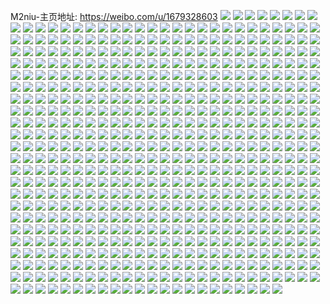 M2niu-主页地址: https://weibo.com/u/1679328603 
![](https://wx4.sinaimg.cn/mw2000/6418855bly1gcau2tzgoxj20u015ue81.jpg) 
![](https://wx4.sinaimg.cn/mw2000/6418855bly1gcau1zjbcej21o0280u0x.jpg) 
![](https://wx4.sinaimg.cn/mw2000/6418855bly1gc8t8ihkdtj20rs1ouk8y.jpg) 
![](https://wx4.sinaimg.cn/mw2000/6418855bly1gc8t8ff05rj20rs1vitkg.jpg) 
![](https://wx4.sinaimg.cn/mw2000/6418855bly1gc8t8l2xdij20rs2fitpb.jpg) 
![](https://wx4.sinaimg.cn/mw2000/6418855bly1gc8t8m7q3qj20rs0xmq94.jpg) 
![](https://wx4.sinaimg.cn/mw2000/6418855bgy1gc2rni46lsj20v91vo1l1.jpg) 
![](https://wx4.sinaimg.cn/mw2000/6418855bly1gc0r8gfj29j21o0280npd.jpg) 
![](https://wx4.sinaimg.cn/mw2000/6418855bly1gc0r8lpmwcj21o0280hdt.jpg) 
![](https://wx4.sinaimg.cn/mw2000/6418855bly1gc0r8e9w2vj21o0280kjl.jpg) 
![](https://wx4.sinaimg.cn/mw2000/6418855bly1gbzu6iyv6nj20u0148tfd.jpg) 
![](https://wx4.sinaimg.cn/mw2000/6418855bly1gbzu6hvipij20qo0xsgq5.jpg) 
![](https://wx4.sinaimg.cn/mw2000/6418855bly1gbzaofbb29j21sz0u0qvd.jpg) 
![](https://wx4.sinaimg.cn/mw2000/6418855bly1gbye9kq8m8j21o02807vi.jpg) 
![](https://wx4.sinaimg.cn/mw2000/6418855bly1gbye9l7pdjj21o02804kz.jpg) 
![](https://wx4.sinaimg.cn/mw2000/6418855bly1gbye9llej5j21o0280tvc.jpg) 
![](https://wx4.sinaimg.cn/mw2000/6418855bly1gbuor8n0hej20750b4q2v.jpg) 
![](https://wx4.sinaimg.cn/mw2000/6418855bly1gbuor3phwqj21o0280als.jpg) 
![](https://wx4.sinaimg.cn/mw2000/6418855bly1gbuor97tiqj20750b4q2v.jpg) 
![](https://wx4.sinaimg.cn/mw2000/6418855bly1gbuor9grw2j20750b4q2v.jpg) 
![](https://wx4.sinaimg.cn/mw2000/6418855bly1gbuor2ku86j21o02804oc.jpg) 
![](https://wx4.sinaimg.cn/mw2000/6418855bly1gbuor9oxtej20750b4q2v.jpg) 
![](https://wx4.sinaimg.cn/mw2000/6418855bly1gbuor9uk36j20750b4q2v.jpg) 
![](https://wx4.sinaimg.cn/mw2000/6418855bly1gbuor840gqj21o02801kx.jpg) 
![](https://wx4.sinaimg.cn/mw2000/6418855bly1gbuora20qaj20750b4q2v.jpg) 
![](https://wx4.sinaimg.cn/mw2000/6418855bly1gbtcho2tpoj21o01o0hdt.jpg) 
![](https://wx4.sinaimg.cn/mw2000/6418855bly1gbtchp3m3jj21o01o0u0x.jpg) 
![](https://wx4.sinaimg.cn/mw2000/6418855bly1gbsi5u46jlj225s1mc1kx.jpg) 
![](https://wx4.sinaimg.cn/mw2000/6418855bly1gbro9airvqj20u00u0q8z.jpg) 
![](https://wx4.sinaimg.cn/mw2000/6418855bly1gbro9b59hjj20u00u0gqy.jpg) 
![](https://wx4.sinaimg.cn/mw2000/6418855bly1gbro9bm9hkj20u00u0jwt.jpg) 
![](https://wx4.sinaimg.cn/mw2000/6418855bly1gbp1yv46kvj21z91mc4qp.jpg) 
![](https://wx4.sinaimg.cn/mw2000/6418855bly1gbp1z30qpej20750b4q2v.jpg) 
![](https://wx4.sinaimg.cn/mw2000/6418855bly1gbp1ys4p29j225s1mc4qp.jpg) 
![](https://wx4.sinaimg.cn/mw2000/6418855bly1gbp1z363huj20750b4q2v.jpg) 
![](https://wx4.sinaimg.cn/mw2000/6418855bly1gbp1z2p7w6j21o02801kx.jpg) 
![](https://wx4.sinaimg.cn/mw2000/6418855bly1gbp1z39veaj20750b4q2v.jpg) 
![](https://wx4.sinaimg.cn/mw2000/6418855bly1gbp1yzidnaj225s1mcb29.jpg) 
![](https://wx4.sinaimg.cn/mw2000/6418855bly1gbp1z3esduj20750b4q2v.jpg) 
![](https://wx4.sinaimg.cn/mw2000/6418855bly1gbp1z1xrcpj22221mc4qp.jpg) 
![](https://wx4.sinaimg.cn/mw2000/6418855bly1gbnlcoayisj21mc25s4qp.jpg) 
![](https://wx4.sinaimg.cn/mw2000/6418855bly1gblnbwvkipj225s1mcnax.jpg) 
![](https://wx4.sinaimg.cn/mw2000/6418855bly1gblnag1quqj20750b4q2v.jpg) 
![](https://wx4.sinaimg.cn/mw2000/6418855bly1gblnaj0n53j225s1mc15n.jpg) 
![](https://wx4.sinaimg.cn/mw2000/6418855bly1gbln9d07cij20750b4q2v.jpg) 
![](https://wx4.sinaimg.cn/mw2000/6418855bly1gblnajwdi8j20v90ncwgt.jpg) 
![](https://wx4.sinaimg.cn/mw2000/6418855bly1gblnbxe3huj20750b4q2v.jpg) 
![](https://wx4.sinaimg.cn/mw2000/6418855bly1gblnbv0pboj21mc25sk51.jpg) 
![](https://wx4.sinaimg.cn/mw2000/6418855bly1gblnbxmckyj20750b4q2v.jpg) 
![](https://wx4.sinaimg.cn/mw2000/6418855bly1gblnbzgcvzj21mc25stmd.jpg) 
![](https://wx4.sinaimg.cn/mw2000/6418855bly1gbksnmnzruj206o06n753.jpg) 
![](https://wx4.sinaimg.cn/mw2000/6418855bly1gb7cebpokhj20v91vox6p.jpg) 
![](https://wx4.sinaimg.cn/mw2000/6418855bly1gb4xtn31t7j21o02801kx.jpg) 
![](https://wx4.sinaimg.cn/mw2000/6418855bly1gb4xtq02ztj22801o0kjm.jpg) 
![](https://wx4.sinaimg.cn/mw2000/6418855bly1gb4xudw038j21o0280e82.jpg) 
![](https://wx4.sinaimg.cn/mw2000/6418855bly1gb4xtshg1nj21o0280qv6.jpg) 
![](https://wx4.sinaimg.cn/mw2000/6418855bly1gb4xtlriogj21o0280npe.jpg) 
![](https://wx4.sinaimg.cn/mw2000/6418855bly1gb4xtto6hqj21o02804pq.jpg) 
![](https://wx4.sinaimg.cn/mw2000/6418855bly1gb4xtvejdlj21o0280b29.jpg) 
![](https://wx4.sinaimg.cn/mw2000/6418855bly1gb4xtwdp45j22801o01kx.jpg) 
![](https://wx4.sinaimg.cn/mw2000/6418855bly1gb4xtugjq1j21o02804oh.jpg) 
![](https://wx4.sinaimg.cn/mw2000/6418855bly1gb3cdc1wwuj20v91jle82.jpg) 
![](https://wx4.sinaimg.cn/mw2000/6418855bly1gb1y0uz3fjj20u0140k4w.jpg) 
![](https://wx4.sinaimg.cn/mw2000/6418855bly1gb1y0wkf8bj20u0140k0s.jpg) 
![](https://wx4.sinaimg.cn/mw2000/6418855bly1gb1y0zg8moj20u0140aj0.jpg) 
![](https://wx4.sinaimg.cn/mw2000/6418855bly1gb1y11racoj20u0140qbo.jpg) 
![](https://wx4.sinaimg.cn/mw2000/6418855bly1gb1y0shav0j20u00u00zv.jpg) 
![](https://wx4.sinaimg.cn/mw2000/6418855bly1gb1y12r56hj20u00u0n3a.jpg) 
![](https://wx4.sinaimg.cn/mw2000/6418855bly1gayerkp2ltj22801o0hdu.jpg) 
![](https://wx4.sinaimg.cn/mw2000/6418855bly1gayerj34oqj22801o0b2a.jpg) 
![](https://wx4.sinaimg.cn/mw2000/6418855bly1gayeqyyz4qj22801o0qv5.jpg) 
![](https://wx4.sinaimg.cn/mw2000/6418855bly1gayer02vtpj21o02804qp.jpg) 
![](https://wx4.sinaimg.cn/mw2000/6418855bly1gayer0oby7j21o02804qp.jpg) 
![](https://wx4.sinaimg.cn/mw2000/6418855bly1gayeqxjbl2j22io1w0hdw.jpg) 
![](https://wx4.sinaimg.cn/mw2000/6418855bly1gay5mxvnr4j20v91vo4qx.jpg) 
![](https://wx4.sinaimg.cn/mw2000/6418855bly1gavtvndcs7j21vo0v94qs.jpg) 
![](https://wx4.sinaimg.cn/mw2000/6418855bly1gav7yr1v5nj21400u0gqv.jpg) 
![](https://wx4.sinaimg.cn/mw2000/6418855bly1gauqkcabhkj20u00u0jxo.jpg) 
![](https://wx4.sinaimg.cn/mw2000/6418855bly1gauqkdoxdqj20u00u0teq.jpg) 
![](https://wx4.sinaimg.cn/mw2000/6418855bly1gauqkemq0yj20u00u0gvs.jpg) 
![](https://wx4.sinaimg.cn/mw2000/6418855bly1gauqkayuy3j20u00u0tfy.jpg) 
![](https://wx4.sinaimg.cn/mw2000/6418855bly1gapa54b6q2j21400u0dpn.jpg) 
![](https://wx4.sinaimg.cn/mw2000/6418855bly1gao366xj1bj20u01sz1l7.jpg) 
![](https://wx4.sinaimg.cn/mw2000/6418855bly1galjuiqiotj20u0140wnw.jpg) 
![](https://wx4.sinaimg.cn/mw2000/6418855bly1galjuh2l4aj20u01407ld.jpg) 
![](https://wx4.sinaimg.cn/mw2000/6418855bly1galjufqotxj20u014012s.jpg) 
![](https://wx4.sinaimg.cn/mw2000/6418855bly1gagwgmvm9kj22801o01kx.jpg) 
![](https://wx4.sinaimg.cn/mw2000/6418855bly1gagwgo964wj22801o0awu.jpg) 
![](https://wx4.sinaimg.cn/mw2000/6418855bly1gagwgnsq0lj22801o07mg.jpg) 
![](https://wx4.sinaimg.cn/mw2000/6418855bly1gagwgnhmr7j22801o0dun.jpg) 
![](https://wx4.sinaimg.cn/mw2000/6418855bly1gagwgom9wtj22801o0x0t.jpg) 
![](https://wx4.sinaimg.cn/mw2000/6418855bly1gagwgozgd6j22801o0h96.jpg) 
![](https://wx4.sinaimg.cn/mw2000/6418855bly1gageojzbjfj20u0140x6p.jpg) 
![](https://wx4.sinaimg.cn/mw2000/6418855bly1ga7rxq81owj20u01sz4qy.jpg) 
![](https://wx4.sinaimg.cn/mw2000/6418855bly1ga7rz80qxij20u01sz4mt.jpg) 
![](https://wx4.sinaimg.cn/mw2000/6418855bly1ga7rz3apf8j20u01sz4qx.jpg) 
![](https://wx4.sinaimg.cn/mw2000/6418855bly1ga7s5vouj0j20u01sz4qy.jpg) 
![](https://wx4.sinaimg.cn/mw2000/6418855bly1ga7rz93ehgj20u01hc431.jpg) 
![](https://wx4.sinaimg.cn/mw2000/6418855bly1ga7s0qglxdj20u01szb2h.jpg) 
![](https://wx4.sinaimg.cn/mw2000/6418855bly1ga7rw644sjj20u01hcjwj.jpg) 
![](https://wx4.sinaimg.cn/mw2000/6418855bly1ga7s2a05zvj20u01sz7wq.jpg) 
![](https://wx4.sinaimg.cn/mw2000/6418855bly1ga7s3qq4upj20u01szqvd.jpg) 
![](https://wx4.sinaimg.cn/mw2000/6418855bly1ga7s4mv4hqj20u01syqe3.jpg) 
![](https://wx4.sinaimg.cn/mw2000/6418855bly1ga5yl3dafmj21o02807wj.jpg) 
![](https://wx4.sinaimg.cn/mw2000/6418855bly1g9ygqn88caj20u01407fb.jpg) 
![](https://wx4.sinaimg.cn/mw2000/6418855bly1g9q7v7dpb4j20u0140duo.jpg) 
![](https://wx4.sinaimg.cn/mw2000/6418855bly1g9q7v6uhkbj20u01404e2.jpg) 
![](https://wx4.sinaimg.cn/mw2000/6418855bly1g9p86ms1r3j20u0140n7e.jpg) 
![](https://wx4.sinaimg.cn/mw2000/6418855bly1g9n6x5a7hxj20v91voe86.jpg) 
![](https://wx4.sinaimg.cn/mw2000/6418855bly1g9iahef2suj20vm0u011h.jpg) 
![](https://wx4.sinaimg.cn/mw2000/6418855bly1g9hc8n5nvfj20u0140k3n.jpg) 
![](https://wx4.sinaimg.cn/mw2000/6418855bly1g9gc42i8v9j22801o0qv5.jpg) 
![](https://wx4.sinaimg.cn/mw2000/6418855bly1g9gc43oogsj22801o0qv5.jpg) 
![](https://wx4.sinaimg.cn/mw2000/6418855bly1g9gc433a3bj22801o0x6p.jpg) 
![](https://wx4.sinaimg.cn/mw2000/6418855bly1g9gc40ygdaj21o0280kjm.jpg) 
![](https://wx4.sinaimg.cn/mw2000/6418855bly1g9gc401ldnj21o0280b2a.jpg) 
![](https://wx4.sinaimg.cn/mw2000/6418855bly1g9gc44p40lj21o0280qv6.jpg) 
![](https://wx4.sinaimg.cn/mw2000/6418855bly1g9gc41y48mj21o0280kjm.jpg) 
![](https://wx4.sinaimg.cn/mw2000/6418855bly1g9gc3z5g20j21o01o0e81.jpg) 
![](https://wx4.sinaimg.cn/mw2000/6418855bly1g9gc45kr1vj21o0280hdu.jpg) 
![](https://wx4.sinaimg.cn/mw2000/6418855bly1g9enyrx0epj21400u0k30.jpg) 
![](https://wx4.sinaimg.cn/mw2000/6418855bly1g9defvok2cj20u01hcaf8.jpg) 
![](https://wx4.sinaimg.cn/mw2000/6418855bly1g98crlz49jj20u01407wh.jpg) 
![](https://wx4.sinaimg.cn/mw2000/6418855bly1g90zhujdzaj20v915o7do.jpg) 
![](https://wx4.sinaimg.cn/mw2000/6418855bly1g8zqvtysuzj20u01sznpi.jpg) 
![](https://wx4.sinaimg.cn/mw2000/6418855bgy1g8wok0xotoj20u0140dut.jpg) 
![](https://wx4.sinaimg.cn/mw2000/6418855bgy1g8wok05bm3j20u0140auu.jpg) 
![](https://wx4.sinaimg.cn/mw2000/6418855bgy1g8woky49pbj20u01404bg.jpg) 
![](https://wx4.sinaimg.cn/mw2000/6418855bgy1g8wok2g3i3j20u0140k0v.jpg) 
![](https://wx4.sinaimg.cn/mw2000/6418855bgy1g8womc3gv3j21400u0qew.jpg) 
![](https://wx4.sinaimg.cn/mw2000/6418855bgy1g8wok4biazj21400u0alt.jpg) 
![](https://wx4.sinaimg.cn/mw2000/6418855bgy1g8wok4x2wbj20u0140tio.jpg) 
![](https://wx4.sinaimg.cn/mw2000/6418855bgy1g8wok5iqq1j20u0140n84.jpg) 
![](https://wx4.sinaimg.cn/mw2000/6418855bgy1g8wok64z90j20u0140k2g.jpg) 
![](https://wx4.sinaimg.cn/mw2000/6418855bgy1g8v5quz78wj21400u0nit.jpg) 
![](https://wx4.sinaimg.cn/mw2000/6418855bgy1g8v5qz8yelj20u0140qm7.jpg) 
![](https://wx4.sinaimg.cn/mw2000/6418855bgy1g8v5qvqfgej21400u0ao2.jpg) 
![](https://wx4.sinaimg.cn/mw2000/6418855bgy1g8v5qwk0qdj21400u0k8z.jpg) 
![](https://wx4.sinaimg.cn/mw2000/6418855bgy1g8v5qzxgnhj20za0u07gp.jpg) 
![](https://wx4.sinaimg.cn/mw2000/6418855bgy1g8v5qxfrfcj21400u0qkz.jpg) 
![](https://wx4.sinaimg.cn/mw2000/6418855bgy1g8v5qtnpt2j21400u0e06.jpg) 
![](https://wx4.sinaimg.cn/mw2000/6418855bgy1g8v5qydcbzj20u0140k4s.jpg) 
![](https://wx4.sinaimg.cn/mw2000/6418855bgy1g8v5r0jyguj20u01407fn.jpg) 
![](https://wx4.sinaimg.cn/mw2000/6418855bgy1g8ucqd3t47j20u00u0akx.jpg) 
![](https://wx4.sinaimg.cn/mw2000/6418855bgy1g8ucqds0zuj20u00u07dq.jpg) 
![](https://wx4.sinaimg.cn/mw2000/6418855bgy1g8ucqei8psj20u00u0aib.jpg) 
![](https://wx4.sinaimg.cn/mw2000/6418855bgy1g8ucqfixi0j20u00u0tgm.jpg) 
![](https://wx4.sinaimg.cn/mw2000/6418855bgy1g8ucqi2vf4j20u00u0h1e.jpg) 
![](https://wx4.sinaimg.cn/mw2000/6418855bgy1g8ucqg8rogj20u00u014q.jpg) 
![](https://wx4.sinaimg.cn/mw2000/6418855bgy1g8ucqh34z5j20u01404c4.jpg) 
![](https://wx4.sinaimg.cn/mw2000/6418855bgy1g8ucqcb7n1j20u00u07e6.jpg) 
![](https://wx4.sinaimg.cn/mw2000/6418855bgy1g8ucqo9kbwj20u00u0do6.jpg) 
![](https://wx4.sinaimg.cn/mw2000/6418855bly1g8o4602910j20u011k7ft.jpg) 
![](https://wx4.sinaimg.cn/mw2000/6418855bly1g8jfmi01h2j20kp0rlh1n.jpg) 
![](https://wx4.sinaimg.cn/mw2000/6418855bly1g8jfkafpmuj21370m27b2.jpg) 
![](https://wx4.sinaimg.cn/mw2000/6418855bly1g8jfkbcst8j23402c0hdw.jpg) 
![](https://wx4.sinaimg.cn/mw2000/6418855bly1g8jfkcm0udj23402c01kz.jpg) 
![](https://wx4.sinaimg.cn/mw2000/6418855bly1g8jfkdn22gj22c0340hdv.jpg) 
![](https://wx4.sinaimg.cn/mw2000/6418855bly1g8jfkeyoh6j22c0340b2b.jpg) 
![](https://wx4.sinaimg.cn/mw2000/6418855bly1g8jfkg1y1ij22c03407wj.jpg) 
![](https://wx4.sinaimg.cn/mw2000/6418855bly1g8jfk8wa18j22801o0kjm.jpg) 
![](https://wx4.sinaimg.cn/mw2000/6418855bly1g8jfkgkx0rj20u0140dk6.jpg) 
![](https://wx4.sinaimg.cn/mw2000/6418855bly1g8hkntj0rpj21o027ub29.jpg) 
![](https://wx4.sinaimg.cn/mw2000/6418855bly1g8hknuljj3j21o027unpd.jpg) 
![](https://wx4.sinaimg.cn/mw2000/6418855bly1g8h7sxa3i3j21sz0u0npl.jpg) 
![](https://wx4.sinaimg.cn/mw2000/6418855bly1g8h7u8jdarj21sz0u04qw.jpg) 
![](https://wx4.sinaimg.cn/mw2000/6418855bly1g8h7vrctaxj21sz0u0x6x.jpg) 
![](https://wx4.sinaimg.cn/mw2000/6418855bly1g8h8ka6fgpj21sz0u01l6.jpg) 
![](https://wx4.sinaimg.cn/mw2000/6418855bly1g8dx1ckhzoj20u0112tny.jpg) 
![](https://wx4.sinaimg.cn/mw2000/6418855bly1g89334qz1tj21400u047c.jpg) 
![](https://wx4.sinaimg.cn/mw2000/6418855bly1g7xvufsv4fj20u013q4ag.jpg) 
![](https://wx4.sinaimg.cn/mw2000/6418855bly1g7wohs7bgnj20u014010i.jpg) 
![](https://wx4.sinaimg.cn/mw2000/6418855bly1g7pex7o5onj20u01404ak.jpg) 
![](https://wx4.sinaimg.cn/mw2000/6418855bly1g7l9yol45kj22c03404qr.jpg) 
![](https://wx4.sinaimg.cn/mw2000/6418855bly1g7l9ypksjrj22c03407wj.jpg) 
![](https://wx4.sinaimg.cn/mw2000/6418855bly1g7l9yr0ibnj22c0340npe.jpg) 
![](https://wx4.sinaimg.cn/mw2000/6418855bly1g7l9ys03t6j21o02801ky.jpg) 
![](https://wx4.sinaimg.cn/mw2000/6418855bly1g7l9ysrhkxj21o0280e82.jpg) 
![](https://wx4.sinaimg.cn/mw2000/6418855bly1g7l9ytmc67j21o0280hdu.jpg) 
![](https://wx4.sinaimg.cn/mw2000/6418855bly1g7l9yuovx0j21o0280hdu.jpg) 
![](https://wx4.sinaimg.cn/mw2000/6418855bly1g7l9ynm2udj21o0280hdu.jpg) 
![](https://wx4.sinaimg.cn/mw2000/6418855bly1g7l9yvfis1j21o0280qv6.jpg) 
![](https://wx4.sinaimg.cn/mw2000/6418855bly1g7jjjchu7ij21o0280b2a.jpg) 
![](https://wx4.sinaimg.cn/mw2000/6418855bly1g7ient1p42j22c0340e82.jpg) 
![](https://wx4.sinaimg.cn/mw2000/6418855bly1g7hvrplz9jj23402c01kz.jpg) 
![](https://wx4.sinaimg.cn/mw2000/6418855bly1g7hjv2leaij20u014012d.jpg) 
![](https://wx4.sinaimg.cn/mw2000/6418855bly1g7hjv4haqrj20u0140aio.jpg) 
![](https://wx4.sinaimg.cn/mw2000/6418855bly1g7h7toz6xhj22c0340hdv.jpg) 
![](https://wx4.sinaimg.cn/mw2000/6418855bly1g7h7tqmb2cj22c0340x6q.jpg) 
![](https://wx4.sinaimg.cn/mw2000/6418855bly1g7h7tse05ij22c0340e83.jpg) 
![](https://wx4.sinaimg.cn/mw2000/6418855bly1g7h7ttui2rj22c0340e82.jpg) 
![](https://wx4.sinaimg.cn/mw2000/6418855bly1g7h7tvvb4uj22c0340u10.jpg) 
![](https://wx4.sinaimg.cn/mw2000/6418855bly1g7h7ty3ybcj23402c01l1.jpg) 
![](https://wx4.sinaimg.cn/mw2000/6418855bly1g7h7u04ajrj22c03404qs.jpg) 
![](https://wx4.sinaimg.cn/mw2000/6418855bly1g7h7tnhhm8j22c0340qv7.jpg) 
![](https://wx4.sinaimg.cn/mw2000/6418855bly1g7h7u29h9rj22c0340x6s.jpg) 
![](https://wx4.sinaimg.cn/mw2000/6418855bly1g7gu07doerj20u01sxjsl.jpg) 
![](https://wx4.sinaimg.cn/mw2000/6418855bly1g7godjsfr1j20u0140wpe.jpg) 
![](https://wx4.sinaimg.cn/mw2000/6418855bly1g7flgja64yj21hc0u0b29.jpg) 
![](https://wx4.sinaimg.cn/mw2000/6418855bly1g7flgha58cj20u01hc7wh.jpg) 
![](https://wx4.sinaimg.cn/mw2000/6418855bly1g7fljahjraj20u01hc1jv.jpg) 
![](https://wx4.sinaimg.cn/mw2000/6418855bly1g7flhzhc83j22c02c0npe.jpg) 
![](https://wx4.sinaimg.cn/mw2000/6418855bly1g7ef4fw69tj22c02c0u0z.jpg) 
![](https://wx4.sinaimg.cn/mw2000/6418855bly1g7dh9dgfpdj20v91vo48n.jpg) 
![](https://wx4.sinaimg.cn/mw2000/6418855bly1g7d00g8u81j20u01szkjs.jpg) 
![](https://wx4.sinaimg.cn/mw2000/6418855bly1g7bkjjwzlrj20u00u0tby.jpg) 
![](https://wx4.sinaimg.cn/mw2000/6418855bly1g7bkjkm4rij20u00u045o.jpg) 
![](https://wx4.sinaimg.cn/mw2000/6418855bly1g7bkjng7c3j20u00u0n55.jpg) 
![](https://wx4.sinaimg.cn/mw2000/6418855bly1g7asqm3t16j20u013xjzl.jpg) 
![](https://wx4.sinaimg.cn/mw2000/6418855bly1g79o1qym5yj22c03407wj.jpg) 
![](https://wx4.sinaimg.cn/mw2000/6418855bly1g79o1pbz3lj22c03407wi.jpg) 
![](https://wx4.sinaimg.cn/mw2000/6418855bly1g76xcoop0fj20u014014g.jpg) 
![](https://wx4.sinaimg.cn/mw2000/6418855bly1g766yvcb4pj21400u0qc8.jpg) 
![](https://wx4.sinaimg.cn/mw2000/6418855bly1g6yn8sgvrfj20v91vo7wh.jpg) 
![](https://wx4.sinaimg.cn/mw2000/6418855bly1g6xwx936tlj20u0140tjl.jpg) 
![](https://wx4.sinaimg.cn/mw2000/6418855bly1g6xwxa4ocej20u0140n86.jpg) 
![](https://wx4.sinaimg.cn/mw2000/6418855bly1g6xwx7tvzwj20u0140gwc.jpg) 
![](https://wx4.sinaimg.cn/mw2000/6418855bly1g6xwxb21o1j20u0140k1i.jpg) 
![](https://wx4.sinaimg.cn/mw2000/6418855bly1g6whakmdjij22c0340qv6.jpg) 
![](https://wx4.sinaimg.cn/mw2000/6418855bly1g6whalkv5gj22c0340b2b.jpg) 
![](https://wx4.sinaimg.cn/mw2000/6418855bly1g6whamdrnmj22c0340npe.jpg) 
![](https://wx4.sinaimg.cn/mw2000/6418855bly1g6whajruc6j22c0340kjm.jpg) 
![](https://wx4.sinaimg.cn/mw2000/6418855bly1g6t45f3ym4j20u0140n66.jpg) 
![](https://wx4.sinaimg.cn/mw2000/6418855bly1g6r73ttxswj21400u0wrl.jpg) 
![](https://wx4.sinaimg.cn/mw2000/6418855bly1g6r73ssc6ij21400u0k3o.jpg) 
![](https://wx4.sinaimg.cn/mw2000/6418855bly1g6r7458bmlj21400u0qi2.jpg) 
![](https://wx4.sinaimg.cn/mw2000/6418855bly1g6r745yp3fj21400u0tlm.jpg) 
![](https://wx4.sinaimg.cn/mw2000/6418855bly1g6r746rjdgj21400u0ar0.jpg) 
![](https://wx4.sinaimg.cn/mw2000/6418855bly1g6r7479gpoj213y0u0wla.jpg) 
![](https://wx4.sinaimg.cn/mw2000/6418855bly1g6r747r7k9j213y0u0q98.jpg) 
![](https://wx4.sinaimg.cn/mw2000/6418855bly1g6r7chq73aj20u0140tf7.jpg) 
![](https://wx4.sinaimg.cn/mw2000/6418855bly1g6r7cimhqsj20u0140wkd.jpg) 
![](https://wx4.sinaimg.cn/mw2000/6418855bly1g6mi3rv0pbj20u014049u.jpg) 
![](https://wx4.sinaimg.cn/mw2000/6418855bly1g6mi3rc1d5j20u0140gwf.jpg) 
![](https://wx4.sinaimg.cn/mw2000/6418855bly1g6hyhl2naxj22c03407wi.jpg) 
![](https://wx4.sinaimg.cn/mw2000/6418855bly1g6hyhm385yj22c03404qq.jpg) 
![](https://wx4.sinaimg.cn/mw2000/6418855bly1g6hyhnioyij22c0340e82.jpg) 
![](https://wx4.sinaimg.cn/mw2000/6418855bly1g6hyhjgnsvj22c0340e83.jpg) 
![](https://wx4.sinaimg.cn/mw2000/6418855bly1g6gilb2qobj23402c0qv8.jpg) 
![](https://wx4.sinaimg.cn/mw2000/6418855bly1g6gilcwmscj23402c04qt.jpg) 
![](https://wx4.sinaimg.cn/mw2000/6418855bly1g6gil8xkb7j22c03404qs.jpg) 
![](https://wx4.sinaimg.cn/mw2000/6418855bly1g6gile75ewj22c03407wj.jpg) 
![](https://wx4.sinaimg.cn/mw2000/6418855bly1g6g9t5l3v3j22c02c0kjl.jpg) 
![](https://wx4.sinaimg.cn/mw2000/6418855bly1g6e6pfxtcpj20u00u0wob.jpg) 
![](https://wx4.sinaimg.cn/mw2000/6418855bly1g6e6pgda0xj20u00u0qd7.jpg) 
![](https://wx4.sinaimg.cn/mw2000/6418855bly1g6e6pfab69j20u00u0n65.jpg) 
![](https://wx4.sinaimg.cn/mw2000/6418855bly1g6dc8n145gj22c0340e82.jpg) 
![](https://wx4.sinaimg.cn/mw2000/6418855bly1g6dc8lvpxij23402c01kz.jpg) 
![](https://wx4.sinaimg.cn/mw2000/6418855bly1g6dc8p8plyj22c0340x6r.jpg) 
![](https://wx4.sinaimg.cn/mw2000/6418855bly1g6dc8swthtj23402c0e83.jpg) 
![](https://wx4.sinaimg.cn/mw2000/6418855bly1g6dc9s8lwej22c02c0b2a.jpg) 
![](https://wx4.sinaimg.cn/mw2000/6418855bly1g6dc8uzl61j22c03401kz.jpg) 
![](https://wx4.sinaimg.cn/mw2000/6418855bly1g6dc8x0jqij22c0340npf.jpg) 
![](https://wx4.sinaimg.cn/mw2000/6418855bly1g6dc8yvgcoj22c02c01ky.jpg) 
![](https://wx4.sinaimg.cn/mw2000/6418855bly1g6dc8zy3yjj22c02c0x6p.jpg) 
![](https://wx4.sinaimg.cn/mw2000/6418855bly1g671ur2es7j20u0140u08.jpg) 
![](https://wx4.sinaimg.cn/mw2000/6418855bly1g64rg38mqkj20u0140gys.jpg) 
![](https://wx4.sinaimg.cn/mw2000/6418855bly1g64rg5k9cpj20u0140am4.jpg) 
![](https://wx4.sinaimg.cn/mw2000/6418855bly1g64rg87t47j20u0140n8h.jpg) 
![](https://wx4.sinaimg.cn/mw2000/6418855bly1g64rd9ui51j20u0140tqh.jpg) 
![](https://wx4.sinaimg.cn/mw2000/6418855bly1g64rh74lkjj213z0u0kap.jpg) 
![](https://wx4.sinaimg.cn/mw2000/6418855bly1g64rdchkvkj20u0140tj9.jpg) 
![](https://wx4.sinaimg.cn/mw2000/6418855bly1g640w54bt1j22c0340e83.jpg) 
![](https://wx4.sinaimg.cn/mw2000/6418855bly1g61uryu8vgj22c0340npd.jpg) 
![](https://wx4.sinaimg.cn/mw2000/6418855bly1g60ikdk9q8j20v91vo1l5.jpg) 
![](https://wx4.sinaimg.cn/mw2000/6418855bly1g60ikf8nqjj20v91voqvd.jpg) 
![](https://wx4.sinaimg.cn/mw2000/6418855bly1g60ikhojuuj20v91vokjt.jpg) 
![](https://wx4.sinaimg.cn/mw2000/6418855bly1g60ikbrykhj20v91vle82.jpg) 
![](https://wx4.sinaimg.cn/mw2000/6418855bly1g5zl9ing3yj20v91voti1.jpg) 
![](https://wx4.sinaimg.cn/mw2000/6418855bly1g5teq2m8u9j20u0140gwj.jpg) 
![](https://wx4.sinaimg.cn/mw2000/6418855bly1g5sr1l7pszj20uk0u0tdw.jpg) 
![](https://wx4.sinaimg.cn/mw2000/6418855bly1g5rbbh9lijj21400u0gyg.jpg) 
![](https://wx4.sinaimg.cn/mw2000/6418855bly1g5rbbk4lq8j21400u0qoi.jpg) 
![](https://wx4.sinaimg.cn/mw2000/6418855bly1g5qdml566qj20u00u0gu0.jpg) 
![](https://wx4.sinaimg.cn/mw2000/6418855bly1g5qdmksq9wj20u00u0tl1.jpg) 
![](https://wx4.sinaimg.cn/mw2000/6418855bly1g5qdmljyh2j21400u0gwt.jpg) 
![](https://wx4.sinaimg.cn/mw2000/6418855bly1g5qdofken9j20u00u0tgg.jpg) 
![](https://wx4.sinaimg.cn/mw2000/6418855bly1g5qdmnoznpj20u00u0tit.jpg) 
![](https://wx4.sinaimg.cn/mw2000/6418855bly1g5qdmmjockj20u00u010z.jpg) 
![](https://wx4.sinaimg.cn/mw2000/6418855bly1g5qdmn3poxj21400u0wqe.jpg) 
![](https://wx4.sinaimg.cn/mw2000/6418855bly1g5qdnf6444j20u014012e.jpg) 
![](https://wx4.sinaimg.cn/mw2000/6418855bly1g5qdmoh6dmj20u014013f.jpg) 
![](https://wx4.sinaimg.cn/mw2000/6418855bly1g5qapq04o1j20u00u0gsk.jpg) 
![](https://wx4.sinaimg.cn/mw2000/6418855bly1g5qapqe47uj20u00u07bh.jpg) 
![](https://wx4.sinaimg.cn/mw2000/6418855bly1g5qappd0lxj20u00u0qhm.jpg) 
![](https://wx4.sinaimg.cn/mw2000/6418855bly1g5qapqxbvgj20u00u0drz.jpg) 
![](https://wx4.sinaimg.cn/mw2000/6418855bly1g5qaprnbc6j20u00u0n9t.jpg) 
![](https://wx4.sinaimg.cn/mw2000/6418855bly1g5qaps76b8j20u00u0gw3.jpg) 
![](https://wx4.sinaimg.cn/mw2000/6418855bly1g5qapsq1dxj20u00u0tit.jpg) 
![](https://wx4.sinaimg.cn/mw2000/6418855bly1g5qaptfn4hj21400u0wqe.jpg) 
![](https://wx4.sinaimg.cn/mw2000/6418855bly1g5qaptw13wj20u00u047o.jpg) 
![](https://wx4.sinaimg.cn/mw2000/6418855bly1g5pojm1sa9j20u00u0n6e.jpg) 
![](https://wx4.sinaimg.cn/mw2000/6418855bly1g5keh5syfej213x0u0woo.jpg) 
![](https://wx4.sinaimg.cn/mw2000/6418855bly1g5keh5467sj20u01401ev.jpg) 
![](https://wx4.sinaimg.cn/mw2000/6418855bly1g5keh8eh43j20u0140avp.jpg) 
![](https://wx4.sinaimg.cn/mw2000/6418855bly1g5keh9lze4j20u0140gx6.jpg) 
![](https://wx4.sinaimg.cn/mw2000/6418855bly1g5keh6quiuj21400u01am.jpg) 
![](https://wx4.sinaimg.cn/mw2000/6418855bly1g5keh7fd7qj21400u0ww1.jpg) 
![](https://wx4.sinaimg.cn/mw2000/6418855bly1g5keh93jx8j20u014016u.jpg) 
![](https://wx4.sinaimg.cn/mw2000/6418855bly1g5kehb3w4zj21410u04h9.jpg) 
![](https://wx4.sinaimg.cn/mw2000/6418855bly1g5kehaey84j20u01401d7.jpg) 
![](https://wx4.sinaimg.cn/mw2000/6418855bly1g5kedgb2eaj21400u0qir.jpg) 
![](https://wx4.sinaimg.cn/mw2000/6418855bly1g5kecc3pssj20u00u0gyk.jpg) 
![](https://wx4.sinaimg.cn/mw2000/6418855bly1g5keccym0fj20u00u04bt.jpg) 
![](https://wx4.sinaimg.cn/mw2000/6418855bly1g5kecdqmkij20u00u0n6b.jpg) 
![](https://wx4.sinaimg.cn/mw2000/6418855bly1g5keceiq92j20u00u0ajz.jpg) 
![](https://wx4.sinaimg.cn/mw2000/6418855bly1g5kedklm27j21400u0qe7.jpg) 
![](https://wx4.sinaimg.cn/mw2000/6418855bly1g5kecgpvv5j20u0140h2t.jpg) 
![](https://wx4.sinaimg.cn/mw2000/6418855bly1g5kechzb22j20u0140nfp.jpg) 
![](https://wx4.sinaimg.cn/mw2000/6418855bly1g5kecivkcdj20u01407l1.jpg) 
![](https://wx4.sinaimg.cn/mw2000/6418855bly1g5jb32xdz4j21400u0h0d.jpg) 
![](https://wx4.sinaimg.cn/mw2000/6418855bly1g5jb31vdvwj21400u0qhi.jpg) 
![](https://wx4.sinaimg.cn/mw2000/6418855bly1g5jb33oyj1j21400u04d2.jpg) 
![](https://wx4.sinaimg.cn/mw2000/6418855bly1g5jb34l54ej21400u0nbj.jpg) 
![](https://wx4.sinaimg.cn/mw2000/6418855bly1g5jb35e59uj21400u0h01.jpg) 
![](https://wx4.sinaimg.cn/mw2000/6418855bly1g5jb36zxb9j21400u0176.jpg) 
![](https://wx4.sinaimg.cn/mw2000/6418855bly1g5jb37mbx5j20u0140dsh.jpg) 
![](https://wx4.sinaimg.cn/mw2000/6418855bly1g5jb38fzcnj20u0140nbp.jpg) 
![](https://wx4.sinaimg.cn/mw2000/6418855bly1g5jb39gnx8j21400u0qhu.jpg) 
![](https://wx4.sinaimg.cn/mw2000/6418855bly1g5hmjxihv0j20u0140aqd.jpg) 
![](https://wx4.sinaimg.cn/mw2000/6418855bly1g5ghgl3lj1j21vo0v9kjr.jpg) 
![](https://wx4.sinaimg.cn/mw2000/6418855bly1g5fxk1gle1j22c0340hdx.jpg) 
![](https://wx4.sinaimg.cn/mw2000/6418855bly1g5eqrkxf06j22c0340b2a.jpg) 
![](https://wx4.sinaimg.cn/mw2000/6418855bly1g5eqrj97iqj23402c07wk.jpg) 
![](https://wx4.sinaimg.cn/mw2000/6418855bly1g5eqtoqe3jj213f0u0e81.jpg) 
![](https://wx4.sinaimg.cn/mw2000/6418855bly1g58or067jhj22c0340u10.jpg) 
![](https://wx4.sinaimg.cn/mw2000/6418855bly1g58or1e6ulj22c03401kz.jpg) 
![](https://wx4.sinaimg.cn/mw2000/6418855bly1g574rrcjwxj23402c0b2b.jpg) 
![](https://wx4.sinaimg.cn/mw2000/6418855bly1g568h8hl3zj23413417wk.jpg) 
![](https://wx4.sinaimg.cn/mw2000/6418855bly1g568h6mvrlj2341341b2b.jpg) 
![](https://wx4.sinaimg.cn/mw2000/6418855bly1g568h9whwyj23413411kz.jpg) 
![](https://wx4.sinaimg.cn/mw2000/6418855bly1g568hb4mnaj2341341kjm.jpg) 
![](https://wx4.sinaimg.cn/mw2000/6418855bly1g568hcza77j2341341hdu.jpg) 
![](https://wx4.sinaimg.cn/mw2000/6418855bly1g535b4jeeyj23402c0hdu.jpg) 
![](https://wx4.sinaimg.cn/mw2000/6418855bly1g535b5g66oj21o02801ky.jpg) 
![](https://wx4.sinaimg.cn/mw2000/6418855bly1g535b6hw28j23402c0b2a.jpg) 
![](https://wx4.sinaimg.cn/mw2000/6418855bly1g535b39ha8j21o0280qv6.jpg) 
![](https://wx4.sinaimg.cn/mw2000/6418855bly1g535b80j0bj23402c04qr.jpg) 
![](https://wx4.sinaimg.cn/mw2000/6418855bly1g535b91ue4j23402c0kjm.jpg) 
![](https://wx4.sinaimg.cn/mw2000/6418855bly1g4w0qdkxitj20u0140n5l.jpg) 
![](https://wx4.sinaimg.cn/mw2000/6418855bly1g4w0qbm7utj21400u0ndk.jpg) 
![](https://wx4.sinaimg.cn/mw2000/6418855bly1g4w0qplfcij21400u0h0c.jpg) 
![](https://wx4.sinaimg.cn/mw2000/6418855bly1g4w0quc01kj20u0140116.jpg) 
![](https://wx4.sinaimg.cn/mw2000/6418855bly1g4w0qsxstjj20u014011w.jpg) 
![](https://wx4.sinaimg.cn/mw2000/6418855bly1g4w0qha7b2j20u01401b2.jpg) 
![](https://wx4.sinaimg.cn/mw2000/6418855bly1g4w0ql28hsj20u01401am.jpg) 
![](https://wx4.sinaimg.cn/mw2000/6418855bly1g4w0qnl4xcj20u01401bc.jpg) 
![](https://wx4.sinaimg.cn/mw2000/6418855bly1g4w0qr9ojdj20u0140qfw.jpg) 
![](https://wx4.sinaimg.cn/mw2000/6418855bly1g4u9kn03twj227v1o0npd.jpg) 
![](https://wx4.sinaimg.cn/mw2000/6418855bly1g4u9kosmppj227v1o0qv5.jpg) 
![](https://wx4.sinaimg.cn/mw2000/6418855bly1g4u9lmmejbj22c0340u12.jpg) 
![](https://wx4.sinaimg.cn/mw2000/6418855bly1g4u9r0kky4j22c03407wm.jpg) 
![](https://wx4.sinaimg.cn/mw2000/6418855bly1g4u9kd7awoj22c03404qr.jpg) 
![](https://wx4.sinaimg.cn/mw2000/6418855bly1g4u9pjff6fj22c02c0b2a.jpg) 
![](https://wx4.sinaimg.cn/mw2000/6418855bly1g4u9kgm4jkj22c0340hdv.jpg) 
![](https://wx4.sinaimg.cn/mw2000/6418855bly1g4u9k0yg9fj22c03404qr.jpg) 
![](https://wx4.sinaimg.cn/mw2000/6418855bly1g4u9kl4knkj21o0280x6s.jpg) 
![](https://wx4.sinaimg.cn/mw2000/6418855bly1g4sv75uk6mj22c02c0u0z.jpg) 
![](https://wx4.sinaimg.cn/mw2000/6418855bly1g4sv636obnj21o027vkjl.jpg) 
![](https://wx4.sinaimg.cn/mw2000/6418855bly1g4sv67ymkqj21o027vhdt.jpg) 
![](https://wx4.sinaimg.cn/mw2000/6418855bly1g4sv8gb3tpj22c02c0b2a.jpg) 
![](https://wx4.sinaimg.cn/mw2000/6418855bly1g4sv65ti1lj22c02c0npe.jpg) 
![](https://wx4.sinaimg.cn/mw2000/6418855bly1g4sv8hh2bjj22c02c0kjm.jpg) 
![](https://wx4.sinaimg.cn/mw2000/6418855bly1g4sv62caxij22c02c0npe.jpg) 
![](https://wx4.sinaimg.cn/mw2000/6418855bly1g4svadi4iwj22c02c01l0.jpg) 
![](https://wx4.sinaimg.cn/mw2000/6418855bly1g4sv8is8y9j22c02c0e83.jpg) 
![](https://wx4.sinaimg.cn/mw2000/6418855bly1g4kpn0i0o1j21o0280u0x.jpg) 
![](https://wx4.sinaimg.cn/mw2000/6418855bly1g4ciwnz7a5j20u01hck2a.jpg) 
![](https://wx4.sinaimg.cn/mw2000/6418855bly1g4ciwopv6gj22c0340gzt.jpg) 
![](https://wx4.sinaimg.cn/mw2000/6418855bly1g4ciwnbbzej21hc1z4x6p.jpg) 
![](https://wx4.sinaimg.cn/mw2000/6418855bly1g4ciwpoc32j21hc1z4npd.jpg) 
![](https://wx4.sinaimg.cn/mw2000/6418855bly1g4ciwt2j4dj21hc1z4qv5.jpg) 
![](https://wx4.sinaimg.cn/mw2000/6418855bly1g4244ss0fdj21o0280kjm.jpg) 
![](https://wx4.sinaimg.cn/mw2000/6418855bly1g4244zatvtj21o0280e82.jpg) 
![](https://wx4.sinaimg.cn/mw2000/6418855bly1g4244u87ogj22801o0b2a.jpg) 
![](https://wx4.sinaimg.cn/mw2000/6418855bly1g4244us1wgj22801o0u0x.jpg) 
![](https://wx4.sinaimg.cn/mw2000/6418855bly1g4244vf5imj21o0280qv5.jpg) 
![](https://wx4.sinaimg.cn/mw2000/6418855bly1g4244wrmblj21o0280b2a.jpg) 
![](https://wx4.sinaimg.cn/mw2000/6418855bly1g4244xw759j21o0280b29.jpg) 
![](https://wx4.sinaimg.cn/mw2000/6418855bly1g4244yikjoj21o02807wi.jpg) 
![](https://wx4.sinaimg.cn/mw2000/6418855bly1g4244s58lzj21o027uhap.jpg) 
![](https://wx4.sinaimg.cn/mw2000/6418855bly1g3ypgpyl1fj21o0280b2b.jpg) 
![](https://wx4.sinaimg.cn/mw2000/6418855bly1g3ypgqj25ij21o027ukh9.jpg) 
![](https://wx4.sinaimg.cn/mw2000/6418855bly1g3xodkhm0yj21o02801ky.jpg) 
![](https://wx4.sinaimg.cn/mw2000/6418855bly1g3xodl22asj21o027v7wh.jpg) 
![](https://wx4.sinaimg.cn/mw2000/6418855bly1g3xodm2v5mj21o027vb2a.jpg) 
![](https://wx4.sinaimg.cn/mw2000/6418855bly1g3xodn3d9cj21o027v4qq.jpg) 
![](https://wx4.sinaimg.cn/mw2000/6418855bly1g3xodnuwrpj22801o01ky.jpg) 
![](https://wx4.sinaimg.cn/mw2000/6418855bly1g3xodjmcdzj22801o0u0z.jpg) 
![](https://wx4.sinaimg.cn/mw2000/6418855bly1g3tfw8kee5j20u0140k42.jpg) 
![](https://wx4.sinaimg.cn/mw2000/6418855bly1g3tfw7pchlj213x0u00w3.jpg) 
![](https://wx4.sinaimg.cn/mw2000/6418855bly1g3tfw91jtoj20u013x0wo.jpg) 
![](https://wx4.sinaimg.cn/mw2000/6418855bly1g3tfw9k0g4j20u013x782.jpg) 
![](https://wx4.sinaimg.cn/mw2000/6418855bly1g3tfw9yuo1j213x0u0424.jpg) 
![](https://wx4.sinaimg.cn/mw2000/6418855bly1g3tfwaalbij213x0u0q6q.jpg) 
![](https://wx4.sinaimg.cn/mw2000/6418855bly1g3tfwdk0dzj21400u017a.jpg) 
![](https://wx4.sinaimg.cn/mw2000/6418855bly1g3tfwbdtxsj20u0140h2j.jpg) 
![](https://wx4.sinaimg.cn/mw2000/6418855bly1g3tfwcdpeij20u014016t.jpg) 
![](https://wx4.sinaimg.cn/mw2000/6418855bly1g2cl4smoyzj20u01sz44z.jpg) 
![](https://wx4.sinaimg.cn/mw2000/6418855bly1g1n1wjyfe1j20v80ngtgo.jpg) 
![](https://wx4.sinaimg.cn/mw2000/6418855bly1g1n1wcna7jj20v80ng10d.jpg) 
![](https://wx4.sinaimg.cn/mw2000/6418855bly1g1n1w822m9j20v80ng7cj.jpg) 
![](https://wx4.sinaimg.cn/mw2000/6418855bly1g1e0ak8gqtj20u0140wpn.jpg) 
![](https://wx4.sinaimg.cn/mw2000/6418855bly1g1e0apouorj20u0140qda.jpg) 
![](https://wx4.sinaimg.cn/mw2000/6418855bly1g1e0arn9kkj21400u0th2.jpg) 
![](https://wx4.sinaimg.cn/mw2000/6418855bly1g1e0at8xcvj21400u0am5.jpg) 
![](https://wx4.sinaimg.cn/mw2000/6418855bly1g1e0axgan4j21400u0gue.jpg) 
![](https://wx4.sinaimg.cn/mw2000/6418855bly1g1e0av5q1mj21400u0n6r.jpg) 
![](https://wx4.sinaimg.cn/mw2000/6418855bly1g1e0b2y1zij20u0140dow.jpg) 
![](https://wx4.sinaimg.cn/mw2000/6418855bly1g1e0b4cldwj20u0140ak0.jpg) 
![](https://wx4.sinaimg.cn/mw2000/6418855bly1g1e0b1qrkfj21400u07je.jpg) 
![](https://wx4.sinaimg.cn/mw2000/6418855bly1g1co1eniedj20u0140q9j.jpg) 
![](https://wx4.sinaimg.cn/mw2000/6418855bly1g1ack8yhf3j20u00u0wpv.jpg) 
![](https://wx4.sinaimg.cn/mw2000/6418855bly1g185gixf4hj20u0140wmz.jpg) 
![](https://wx4.sinaimg.cn/mw2000/6418855bly1g0u37j00a9j20u01szgti.jpg) 
![](https://wx4.sinaimg.cn/mw2000/6418855bly1g0svq2do7bj20u0140jy4.jpg) 
![](https://wx4.sinaimg.cn/mw2000/6418855bly1g0rwzd2b53j20u0140n68.jpg) 
![](https://wx4.sinaimg.cn/mw2000/6418855bly1g0onrj2r93j22c0340he3.jpg) 
![](https://wx4.sinaimg.cn/mw2000/6418855bly1g0onrksjiqj22c0340npd.jpg) 
![](https://wx4.sinaimg.cn/mw2000/6418855bly1g0onrmi0o6j22c0340e81.jpg) 
![](https://wx4.sinaimg.cn/mw2000/6418855bly1g0onref31lj22c03407wh.jpg) 
![](https://wx4.sinaimg.cn/mw2000/6418855bly1g0onro623cj22c03404qp.jpg) 
![](https://wx4.sinaimg.cn/mw2000/6418855bly1g0onrq9i5wj22c03407wh.jpg) 
![](https://wx4.sinaimg.cn/mw2000/6418855bly1g02bjgw714j22802yo1kz.jpg) 
![](https://wx4.sinaimg.cn/mw2000/6418855bly1g02bji7rmij22802yoe83.jpg) 
![](https://wx4.sinaimg.cn/mw2000/6418855bly1g02bjjaitdj22c0340u0x.jpg) 
![](https://wx4.sinaimg.cn/mw2000/6418855bly1g02bjkpay8j22c03401ky.jpg) 
![](https://wx4.sinaimg.cn/mw2000/6418855bly1g02bjmam34j22c03407wi.jpg) 
![](https://wx4.sinaimg.cn/mw2000/6418855bly1g02bjnj11nj21hf1z44qp.jpg) 
![](https://wx4.sinaimg.cn/mw2000/6418855bly1g02bjo6oquj22c0340u0x.jpg) 
![](https://wx4.sinaimg.cn/mw2000/6418855bly1g02bjpi2ewj22c0340x6p.jpg) 
![](https://wx4.sinaimg.cn/mw2000/6418855bly1g02bjqgir5j21hf1z44qp.jpg) 
![](https://wx4.sinaimg.cn/mw2000/6418855bly1fzllaatvdxj21o02807wi.jpg) 
![](https://wx4.sinaimg.cn/mw2000/6418855bly1fzllac5wuij21o0280x6p.jpg) 
![](https://wx4.sinaimg.cn/mw2000/6418855bly1fzlladwa39j21o02801ky.jpg) 
![](https://wx4.sinaimg.cn/mw2000/6418855bly1fz69vm2q8tj20u00u0k1z.jpg) 
![](https://wx4.sinaimg.cn/mw2000/6418855bly1fz5moyn873j20k00zkjsx.jpg) 
![](https://wx4.sinaimg.cn/mw2000/6418855bly1fz4txpot7mj20u013y0zm.jpg) 
![](https://wx4.sinaimg.cn/mw2000/6418855bly1fz4txqi3iyj20u013ywm6.jpg) 
![](https://wx4.sinaimg.cn/mw2000/6418855bly1fz4txrnqkaj20u013y461.jpg) 
![](https://wx4.sinaimg.cn/mw2000/6418855bly1fyz9fyex1dj21sz0u0n3w.jpg) 
![](https://wx4.sinaimg.cn/mw2000/6418855bly1fyv22dy747j20u00u0k65.jpg) 
![](https://wx4.sinaimg.cn/mw2000/6418855bly1fyv22e7os8j20u0140gx3.jpg) 
![](https://wx4.sinaimg.cn/mw2000/6418855bly1fyv22encdoj20u0140dph.jpg) 
![](https://wx4.sinaimg.cn/mw2000/6418855bly1fyv22f2vw2j21400u0aih.jpg) 
![](https://wx4.sinaimg.cn/mw2000/6418855bly1fyv22debolj20u0140qbu.jpg) 
![](https://wx4.sinaimg.cn/mw2000/6418855bly1fyv22fc3emj20u014046t.jpg) 
![](https://wx4.sinaimg.cn/mw2000/6418855bly1fy5jswi6q2j22c03404qq.jpg) 
![](https://wx4.sinaimg.cn/mw2000/6418855bly1fy5jt1wb5fj22802ldhdu.jpg) 
![](https://wx4.sinaimg.cn/mw2000/6418855bly1fy5jsyjr7nj21o027zkjl.jpg) 
![](https://wx4.sinaimg.cn/mw2000/6418855bly1fy5jszwuvlj22802yo7wi.jpg) 
![](https://wx4.sinaimg.cn/mw2000/6418855bly1fy5jsxuqfrj22c03407wi.jpg) 
![](https://wx4.sinaimg.cn/mw2000/6418855bly1fy5jt0s4vlj22802yob2a.jpg) 
![](https://wx4.sinaimg.cn/mw2000/6418855bly1fy5jt28oifj20u01hcdi2.jpg) 
![](https://wx4.sinaimg.cn/mw2000/6418855bly1fy5jtq58ufj22c02c0hbi.jpg) 
![](https://wx4.sinaimg.cn/mw2000/6418855bly1fy5jtqr441j22c02c0u0x.jpg) 
![](https://wx4.sinaimg.cn/mw2000/6418855bly1fxqawmon7hj21o0280e81.jpg) 
![](https://wx4.sinaimg.cn/mw2000/6418855bly1fxqawncq5xj21o0280x6p.jpg) 
![](https://wx4.sinaimg.cn/mw2000/6418855bly1fxqawo6sq9j21o0280npd.jpg) 
![](https://wx4.sinaimg.cn/mw2000/6418855bly1fxqawosa62j21o0280npd.jpg) 
![](https://wx4.sinaimg.cn/mw2000/6418855bly1fxqawphcsej22801o0hdu.jpg) 
![](https://wx4.sinaimg.cn/mw2000/6418855bly1fxqawq9flzj22801o0b2a.jpg) 
![](https://wx4.sinaimg.cn/mw2000/6418855bly1fxqawqxjazj21o0280qv5.jpg) 
![](https://wx4.sinaimg.cn/mw2000/6418855bly1fxqawrqcbbj21o02807wi.jpg) 
![](https://wx4.sinaimg.cn/mw2000/6418855bly1fxqawsh093j21o02801ky.jpg) 
![](https://wx4.sinaimg.cn/mw2000/6418855bly1fxqaucxc3gj21sg2ds7wh.jpg) 
![](https://wx4.sinaimg.cn/mw2000/6418855bly1fxqaudennvj21sg2ds1kx.jpg) 
![](https://wx4.sinaimg.cn/mw2000/6418855bly1fxqaudyj0vj21sg2ds1kx.jpg) 
![](https://wx4.sinaimg.cn/mw2000/6418855bly1fxqauep82xj21sg2ds4qp.jpg) 
![](https://wx4.sinaimg.cn/mw2000/6418855bly1fxqaufjp0xj22802yoe82.jpg) 
![](https://wx4.sinaimg.cn/mw2000/6418855bly1fxqaugcu88j22yo280e82.jpg) 
![](https://wx4.sinaimg.cn/mw2000/6418855bly1fxqauqcz8kj22802yohdx.jpg) 
![](https://wx4.sinaimg.cn/mw2000/6418855bly1fxqauceuqzj227v1o0e81.jpg) 
![](https://wx4.sinaimg.cn/mw2000/6418855bly1fxqauhypzdj21o02804qr.jpg) 
![](https://wx4.sinaimg.cn/mw2000/6418855bly1fx6h1w6d62j20qo1bfwma.jpg) 
![](https://wx4.sinaimg.cn/mw2000/6418855bly1fx6h1wxadsj20qo1bfgsp.jpg) 
![](https://wx4.sinaimg.cn/mw2000/6418855bly1fx6h1xld80j20qo1bfafo.jpg) 
![](https://wx4.sinaimg.cn/mw2000/6418855bly1fx6h1va47xj20qo1bfdmm.jpg) 
![](https://wx4.sinaimg.cn/mw2000/6418855bly1fx6h1yat5zj20qo1bf44h.jpg) 
![](https://wx4.sinaimg.cn/mw2000/6418855bly1fwze1bpqlkj20qo1lrguo.jpg) 
![](https://wx4.sinaimg.cn/mw2000/6418855bly1fwvwsxh6bcj20qo0zk7fp.jpg) 
![](https://wx4.sinaimg.cn/mw2000/6418855bly1fwvwt03wc1j20qo0zk49z.jpg) 
![](https://wx4.sinaimg.cn/mw2000/6418855bly1fwvwsytlplj20qo0zkgxu.jpg) 
![](https://wx4.sinaimg.cn/mw2000/6418855bly1fwthw92nr4j20qo0qo7a5.jpg) 
![](https://wx4.sinaimg.cn/mw2000/6418855bly1fwny96qlg6j21kw0qan48.jpg) 
![](https://wx4.sinaimg.cn/mw2000/6418855bly1fwny97ewnoj21kw0qa43i.jpg) 
![](https://wx4.sinaimg.cn/mw2000/6418855bly1fwny98n1zcj21kw0qan2v.jpg) 
![](https://wx4.sinaimg.cn/mw2000/6418855bly1fwny99elglj21kw0qa444.jpg) 
![](https://wx4.sinaimg.cn/mw2000/6418855bly1fwj4878fjkj20zk0qo10t.jpg) 
![](https://wx4.sinaimg.cn/mw2000/6418855bly1fwh2n8k7ekj20ce0gk3za.jpg) 
![](https://wx4.sinaimg.cn/mw2000/6418855bly1fwh2n8utbmj20cw0h7gmu.jpg) 
![](https://wx4.sinaimg.cn/mw2000/6418855bly1fwh2n93gs8j20dc0hsjs9.jpg) 
![](https://wx4.sinaimg.cn/mw2000/6418855bly1fwh2n9fz52j20hs0npmzr.jpg) 
![](https://wx4.sinaimg.cn/mw2000/6418855bly1fwh2n9ybz9j20m80tndl9.jpg) 
![](https://wx4.sinaimg.cn/mw2000/6418855bly1fwh2naz821j20zk0lgn2g.jpg) 
![](https://wx4.sinaimg.cn/mw2000/6418855bly1fwh2ncgo44j20zk0qotfe.jpg) 
![](https://wx4.sinaimg.cn/mw2000/6418855bly1fwh2n89x6aj20zm0qodmn.jpg) 
![](https://wx4.sinaimg.cn/mw2000/6418855bly1fwh2ncrprvj20ku0rstav.jpg) 
![](https://wx4.sinaimg.cn/mw2000/6418855bly1fwguecw08lj20qo0zkqa1.jpg) 
![](https://wx4.sinaimg.cn/mw2000/6418855bly1fvx9bg9k7bj20qo0qoad9.jpg) 
![](https://wx4.sinaimg.cn/mw2000/6418855bly1fvx9bharm6j20qo0qoaew.jpg) 
![](https://wx4.sinaimg.cn/mw2000/6418855bly1fvrinnh95jj20qo0zkdpa.jpg) 
![](https://wx4.sinaimg.cn/mw2000/6418855bly1fvrinq1hbhj20qo0zk7bp.jpg) 
![](https://wx4.sinaimg.cn/mw2000/6418855bly1fvrinqy3wej20qo0zktf8.jpg) 
![](https://wx4.sinaimg.cn/mw2000/6418855bly1fvrink10cqj20qo0zk48c.jpg) 
![](https://wx4.sinaimg.cn/mw2000/6418855bly1fvrinh80qnj20qo0zkk3b.jpg) 
![](https://wx4.sinaimg.cn/mw2000/6418855bly1fvrinli1cej20qo0zkwqo.jpg) 
![](https://wx4.sinaimg.cn/mw2000/6418855bly1fvrinu1y1qj20qo1lrndm.jpg) 
![](https://wx4.sinaimg.cn/mw2000/6418855bly1fvrinxhxrdj20qo1lrqn0.jpg) 
![](https://wx4.sinaimg.cn/mw2000/6418855bly1fvrio38oz8j20qo1lrx1a.jpg) 
![](https://wx4.sinaimg.cn/mw2000/6418855bly1fun7yj4cabj20e80iqgok.jpg) 
![](https://wx4.sinaimg.cn/mw2000/6418855bly1fun7yjv38yj20e80lwdji.jpg) 
![](https://wx4.sinaimg.cn/mw2000/6418855bly1fuifxgonwpj20qo0zj465.jpg) 
![](https://wx4.sinaimg.cn/mw2000/6418855bly1fudt5dd7vbj20go0m8acq.jpg) 
![](https://wx4.sinaimg.cn/mw2000/6418855bly1fudt5cfq6bj20qo0zkdrm.jpg) 
![](https://wx4.sinaimg.cn/mw2000/6418855bly1ftkx434izlj20qo1lr77q.jpg) 
![](https://wx4.sinaimg.cn/mw2000/6418855bly1ftay2kse17j22yo1o0nph.jpg) 
![](https://wx4.sinaimg.cn/mw2000/6418855bly1ftay2w9vtlj21o02you11.jpg) 
![](https://wx4.sinaimg.cn/mw2000/6418855bly1ftay36vwvkj21o02yokjp.jpg) 
![](https://wx4.sinaimg.cn/mw2000/6418855bly1ftay3i76lwj21o02yox6t.jpg) 
![](https://wx4.sinaimg.cn/mw2000/6418855bly1ftay3tgf4gj22yo1o01l2.jpg) 
![](https://wx4.sinaimg.cn/mw2000/6418855bly1ftay48wlcuj21o02yob2g.jpg) 
![](https://wx4.sinaimg.cn/mw2000/6418855bly1ftay4k0v2yj21o02yo7wl.jpg) 
![](https://wx4.sinaimg.cn/mw2000/6418855bly1ftay4v5cugj21o02yoqv9.jpg) 
![](https://wx4.sinaimg.cn/mw2000/6418855bly1ftay4yj10yj23402c0kjl.jpg) 
![](https://wx4.sinaimg.cn/mw2000/6418855bly1fs6ij6o3dgj23402c0qv5.jpg) 
![](https://wx4.sinaimg.cn/mw2000/6418855bly1fs4nu01v3ij20yi1a0e82.jpg) 
![](https://wx4.sinaimg.cn/mw2000/6418855bly1frv9gaq1huj20yi1pckjl.jpg) 
![](https://wx4.sinaimg.cn/mw2000/6418855bly1frbqo81sx4j20zk0qo7b5.jpg) 
![](https://wx4.sinaimg.cn/mw2000/6418855bly1fr8dohhhu8j20qo0zi11g.jpg) 
![](https://wx4.sinaimg.cn/mw2000/6418855bly1fr8dog7cmpj20qo0zidop.jpg) 
![](https://wx4.sinaimg.cn/mw2000/6418855bly1fr4krkbh6lj21pc0yihe0.jpg) 
![](https://wx4.sinaimg.cn/mw2000/6418855bly1fqyxlrub8oj20m80m80vf.jpg) 
![](https://wx4.sinaimg.cn/mw2000/6418855bly1fqyxls6l52j20m80m8dij.jpg) 
![](https://wx4.sinaimg.cn/mw2000/6418855bly1fqyxluf4icj20m80m8tcn.jpg) 
![](https://wx4.sinaimg.cn/mw2000/6418855bly1fqyxlsq01pj20u013ydmo.jpg) 
![](https://wx4.sinaimg.cn/mw2000/6418855bly1fqyxlt6f2qj20u013ytes.jpg) 
![](https://wx4.sinaimg.cn/mw2000/6418855bly1fqyxltlvfyj20go0m8dii.jpg) 
![](https://wx4.sinaimg.cn/mw2000/6418855bly1fqyxlu0klfj20go0m80vz.jpg) 
![](https://wx4.sinaimg.cn/mw2000/6418855bly1fqyxlx1mauj22c02c0e88.jpg) 
![](https://wx4.sinaimg.cn/mw2000/6418855bly1fqyxlr43m6j22802801l2.jpg) 
![](https://wx4.sinaimg.cn/mw2000/6418855bly1fqqbj9s3fej20yi1pctry.jpg) 
![](https://wx4.sinaimg.cn/mw2000/6418855bly1fqi6aoofp8j20qo0ziqao.jpg) 
![](https://wx4.sinaimg.cn/mw2000/6418855bly1fqi6aqcjp2j20qo1bftl5.jpg) 
![](https://wx4.sinaimg.cn/mw2000/6418855bly1fqi6arp96yj20qo1bfgyj.jpg) 
![](https://wx4.sinaimg.cn/mw2000/6418855bly1fqi6aspfcnj20qo0zkwne.jpg) 
![](https://wx4.sinaimg.cn/mw2000/6418855bly1fqi6atuf7nj20qo0zkgtx.jpg) 
![](https://wx4.sinaimg.cn/mw2000/6418855bly1fqi6anukvrj20ku0ku0w4.jpg) 
![](https://wx4.sinaimg.cn/mw2000/6418855bly1fqi6avfs0zj20qo0qodmn.jpg) 
![](https://wx4.sinaimg.cn/mw2000/6418855bly1fqi6ax2u3ij20qo0zkwli.jpg) 
![](https://wx4.sinaimg.cn/mw2000/6418855bly1fqi6aymz60j20qo0zkgu9.jpg) 
![](https://wx4.sinaimg.cn/mw2000/6418855bly1fqeg5ezvy3j20qo0zkn3u.jpg) 
![](https://wx4.sinaimg.cn/mw2000/6418855bly1fqeg5ebajaj20qo0zkq8u.jpg) 
![](https://wx4.sinaimg.cn/mw2000/6418855bly1fq964b24erj22c0340ke3.jpg) 
![](https://wx4.sinaimg.cn/mw2000/6418855bly1fq964dd2kaj22c03404qp.jpg) 
![](https://wx4.sinaimg.cn/mw2000/6418855bly1fq964fc293j21o02yox6p.jpg) 
![](https://wx4.sinaimg.cn/mw2000/6418855bly1fq964gbvbkj21o02yohdu.jpg) 
![](https://wx4.sinaimg.cn/mw2000/6418855bly1fq964h9svlj21hc0u0kjl.jpg) 
![](https://wx4.sinaimg.cn/mw2000/6418855bly1fq964kn1a0j21f02iob2g.jpg) 
![](https://wx4.sinaimg.cn/mw2000/6418855bly1fq964ne0u3j21w02ionph.jpg) 
![](https://wx4.sinaimg.cn/mw2000/6418855bly1fq964phtawj21f02iob2d.jpg) 
![](https://wx4.sinaimg.cn/mw2000/6418855bly1fq964r3aoyj22c03404qp.jpg) 
![](https://wx4.sinaimg.cn/mw2000/6418855bly1fq7osj5uykj20qo1bfdrb.jpg) 
![](https://wx4.sinaimg.cn/mw2000/6418855bly1fq7oskgw2uj20qo1bftkb.jpg) 
![](https://wx4.sinaimg.cn/mw2000/6418855bly1fq7osm40vmj20qo0zidq0.jpg) 
![](https://wx4.sinaimg.cn/mw2000/6418855bly1fq7osn8nvbj20qo1bfna8.jpg) 
![](https://wx4.sinaimg.cn/mw2000/6418855bly1fq7osocgv7j21bf0qo4cz.jpg) 
![](https://wx4.sinaimg.cn/mw2000/6418855bly1fq7osi4iw3j20qo1bfwqk.jpg) 
![](https://wx4.sinaimg.cn/mw2000/6418855bly1fq7ospjpkuj20qo1bfk46.jpg) 
![](https://wx4.sinaimg.cn/mw2000/6418855bly1fq7osqnqwij20qo1bfgzu.jpg) 
![](https://wx4.sinaimg.cn/mw2000/6418855bly1fq3dkevtmzj22802yonpl.jpg) 
![](https://wx4.sinaimg.cn/mw2000/6418855bly1fq3dkfzxcjj20qo0zkdn6.jpg) 
![](https://wx4.sinaimg.cn/mw2000/6418855bly1fq3dkb4c31j20qo0zk104.jpg) 
![](https://wx4.sinaimg.cn/mw2000/6418855bly1fq3dkikdtvj20yi1pcu13.jpg) 
![](https://wx4.sinaimg.cn/mw2000/6418855bly1fprw0acz7tj20qo0zkaf5.jpg) 
![](https://wx4.sinaimg.cn/mw2000/6418855bly1fprw0k4iptj20qo0zk43x.jpg) 
![](https://wx4.sinaimg.cn/mw2000/6418855bly1fprvzkn28yj20qo0zkq7z.jpg) 
![](https://wx4.sinaimg.cn/mw2000/6418855bly1fpa9danu6sj20qo0zkgqk.jpg) 
![](https://wx4.sinaimg.cn/mw2000/6418855bly1fpa9dbas3wj20qo0zkn2s.jpg) 
![](https://wx4.sinaimg.cn/mw2000/6418855bly1foxiy0sf5tj20qo0zkn2v.jpg) 
